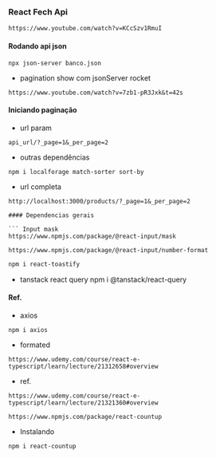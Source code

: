### React Fech Api

```
https://www.youtube.com/watch?v=KCcSzv1RmuI
```

#### Rodando api json
```
npx json-server banco.json
```

* pagination show com jsonServer rocket
```
https://www.youtube.com/watch?v=7zb1-pR3Jxk&t=42s
```

#### Iniciando paginação
* url param 
``` json-server
api_url/?_page=1&_per_page=2
```

* outras dependências
```
npm i localforage match-sorter sort-by
```

* url completa
```
http://localhost:3000/products/?_page=1&_per_page=2

#### Dependencias gerais

``` Input mask
https://www.npmjs.com/package/@react-input/mask
```

``` Number Format
https://www.npmjs.com/package/@react-input/number-format
```

``` Alerts
npm i react-toastify
```

* tanstack react query
npm i @tanstack/react-query

#### Ref.

* axios
```
npm i axios
```

* formated
```
https://www.udemy.com/course/react-e-typescript/learn/lecture/21312658#overview
```

* ref. 
```
https://www.udemy.com/course/react-e-typescript/learn/lecture/21321360#overview
```

``` React CountUp
https://www.npmjs.com/package/react-countup

```
* Instalando
```
npm i react-countup
```